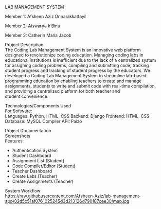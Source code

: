 LAB MANAGEMENT SYSTEM

Member 1: Afsheen Aziz Onnarakkattayil

Member 2: Aiswarya k Binu

Member 3: Catherin Maria Jacob


Project Description  
The Coding Lab Management System is an innovative web platform designed to revolutionize coding education.
Managing coding labs in educational institutions is inefficient due to the lack of a centralized system for assigning coding problems, compiling and submitting code, tracking student progress and tracking of student progress by the educators.
We developed a Coding Lab Management System to streamline lab-based programming education by enabling teachers to create and manage assignments, students to write and submit code with real-time compilation, and providing a centralized platform for both teacher and student convenience.

Technologies/Components Used  
For Software:  
  Languages: Python, HTML, CSS
  Backend: Django 
  Frontend: HTML, CSS
  Database: MySQL 
  Compiler API: Paizo



Project Documentation  
Screenshots  
Features:  
- Authentication System  
- Student Dashboard  
- Assignment List (Student)  
- Code Compiler/Editor (Student)  
- Teacher Dashboard  
- Create Labs (Teacher)  
- Create Assignments (Teacher)  
  
System Workflow  
https://raw.githubusercontent.com/Afsheen-Aziz/lab-management-app/02d5c51af0761025245d3d213126d790187cee30/map.jpg
